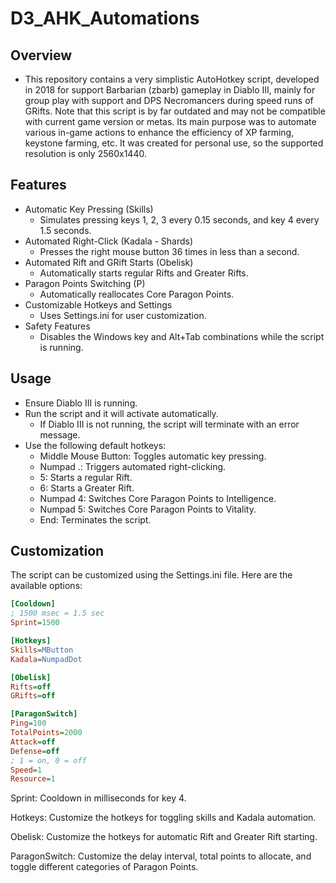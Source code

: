 # D3_AHK_Automations

## Overview
* This repository contains a very simplistic AutoHotkey script, developed in 2018 for support Barbarian (zbarb) gameplay in Diablo III, mainly for group play with support and DPS Necromancers during speed runs of GRifts. Note that this script is by far outdated and may not be compatible with current game version or metas. Its main purpose was to automate various in-game actions to enhance the efficiency of XP farming, keystone farming, etc. It was created for personal use, so the supported resolution is only 2560x1440.

## Features
* Automatic Key Pressing (Skills)
  * Simulates pressing keys 1, 2, 3 every 0.15 seconds, and key 4 every 1.5 seconds.
* Automated Right-Click (Kadala - Shards)
  * Presses the right mouse button 36 times in less than a second.
* Automated Rift and GRift Starts (Obelisk)
  * Automatically starts regular Rifts and Greater Rifts.
* Paragon Points Switching (P)
  * Automatically reallocates Core Paragon Points.
* Customizable Hotkeys and Settings
  * Uses Settings.ini for user customization.
* Safety Features
  * Disables the Windows key and Alt+Tab combinations while the script is running.

## Usage
* Ensure Diablo III is running.
* Run the script and it will activate automatically.
  * If Diablo III is not running, the script will terminate with an error message.
* Use the following default hotkeys:
  * Middle Mouse Button: Toggles automatic key pressing.
  * Numpad .: Triggers automated right-clicking.
  * 5: Starts a regular Rift.
  * 6: Starts a Greater Rift.
  * Numpad 4: Switches Core Paragon Points to Intelligence.
  * Numpad 5: Switches Core Paragon Points to Vitality.
  * End: Terminates the script.

## Customization
The script can be customized using the Settings.ini file. Here are the available options:

```ini
[Cooldown]
; 1500 msec = 1.5 sec
Sprint=1500

[Hotkeys]
Skills=MButton
Kadala=NumpadDot

[Obelisk]
Rifts=off
GRifts=off

[ParagonSwitch]
Ping=100
TotalPoints=2000
Attack=off
Defense=off
; 1 = on, 0 = off
Speed=1
Resource=1
```

Sprint: Cooldown in milliseconds for key 4.

Hotkeys: Customize the hotkeys for toggling skills and Kadala automation.

Obelisk: Customize the hotkeys for automatic Rift and Greater Rift starting.

ParagonSwitch: Customize the delay interval, total points to allocate, and toggle different categories of Paragon Points.
